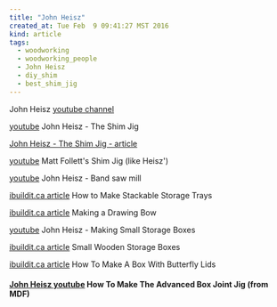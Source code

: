```yaml
---
title: "John Heisz"
created_at: Tue Feb  9 09:41:27 MST 2016
kind: article
tags:
  - woodworking
  - woodworking_people
  - John Heisz
  - diy_shim
  - best_shim_jig
---
```



John Heisz <a href="https://www.youtube.com/user/jpheisz" target="_blank">youtube channel</a>


<a href="https://www.youtube.com/watch?v=ijoSiaDMDp8" target="_blank">youtube</a>
John Heisz - The Shim Jig


<a href="http://www.ibuildit.ca/Workshop%20Projects/Shop%20Tricks/tricks-37.html" target="_blank">John Heisz - The Shim Jig - article</a>


<a href="https://www.youtube.com/watch?v=u7IvrUhzi94" target="_blank">youtube</a>
Matt Follett's Shim Jig (like Heisz')

<a href="https://www.youtube.com/watch?v=rhFEVf8zZkg&list=PLQl9KPrpiIH9Sk0wEiN9d0ANUOK-ntV-i&index=1" target="_blank">youtube</a>
John Heisz - Band saw mill

<a href="http://www.ibuildit.ca/Woodworking%20Projects/stackable-trays-1.html" target="_blank">ibuildit.ca article</a>
How to Make Stackable Storage Trays

<a href="http://www.ibuildit.ca/Workshop%20Projects/Shop%20Tricks/tricks-8.html" target="_blank">ibuildit.ca article</a>
Making a Drawing Bow

<a href="https://www.youtube.com/watch?v=3NRHS_tCx7M" target="_blank">youtube</a>
John Heisz - Making Small Storage Boxes

<a href="http://www.ibuildit.ca/Woodworking%20Projects/small-boxes-1.html" target="_blank">ibuildit.ca article</a>
Small Wooden Storage Boxes

<a href="http://www.ibuildit.ca/Woodworking%20Projects/camera-box.html" target="_blank">ibuildit.ca article</a>
How To Make A Box With Butterfly Lids

<h4>
  <a href="https://www.youtube.com/watch?v=ZxYL5FU7HU0" target="_blank">John Heisz youtube</a>
  How To Make The Advanced Box Joint Jig (from MDF)
</h4>

<!--
html boilerplate
<a href="" target="_blank"></a>
<a name=""></a>
<img src="" width="400px">
<ul>
  <li></li>
</ul>
<pre>
</pre>
<p style="margin-bottom: 2em;"></p>
<hr style="border: 0; height: 3px; background: #333; background-image: linear-gradient(to right, #ccc, #333, #ccc);">
<pre><code>
</code></pre>
<math xmlns='http://www.w3.org/1998/Math/MathML' display='block'>
</math>
-->
